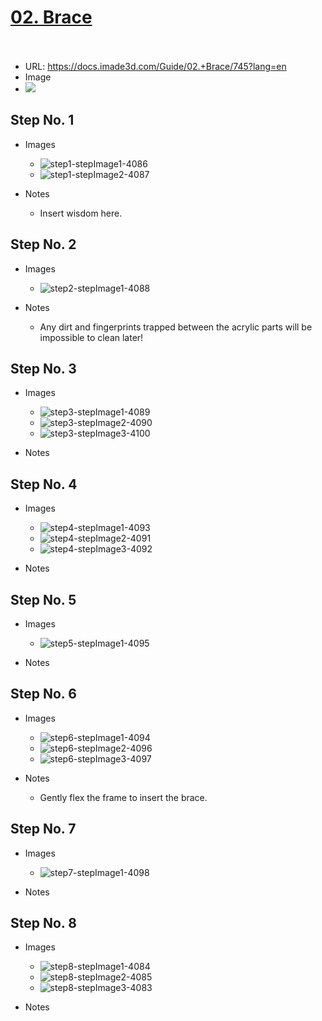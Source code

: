 # <u>02. Brace</u><br><br>

   - URL: https://docs.imade3d.com/Guide/02.+Brace/745?lang=en
   - Image
   - ![](https://d17kynu4zpq5hy.cloudfront.net/igi/imade3d/tgheHSPlhyAK3LZW.medium)


  ## Step No. 1

   - Images
     - ![step1-stepImage1-4086](https://d17kynu4zpq5hy.cloudfront.net/igi/imade3d/xAZ3rvqwkijouqSL.medium)
     - ![step1-stepImage2-4087](https://d17kynu4zpq5hy.cloudfront.net/igi/imade3d/Hk36SUVEiGTkDRRL.medium)

   - Notes
     - Insert wisdom here.

  ## Step No. 2

   - Images
     - ![step2-stepImage1-4088](https://d17kynu4zpq5hy.cloudfront.net/igi/imade3d/tyKAdtWNdXFiIpoH.medium)

   - Notes
     - Any dirt and fingerprints trapped between the acrylic parts will be impossible to clean later!

  ## Step No. 3

   - Images
     - ![step3-stepImage1-4089](https://d17kynu4zpq5hy.cloudfront.net/igi/imade3d/sRLnE2M6u5KRqBZX.medium)
     - ![step3-stepImage2-4090](https://d17kynu4zpq5hy.cloudfront.net/igi/imade3d/2gNi1ifGeQNmLaPM.medium)
     - ![step3-stepImage3-4100](https://d17kynu4zpq5hy.cloudfront.net/igi/imade3d/Ar2gPvTYRVd3NKVP.medium)

   - Notes

  ## Step No. 4

   - Images
     - ![step4-stepImage1-4093](https://d17kynu4zpq5hy.cloudfront.net/igi/imade3d/NNgQqsWUkE5pZkj3.medium)
     - ![step4-stepImage2-4091](https://d17kynu4zpq5hy.cloudfront.net/igi/imade3d/hPYGhOVHqhuOrQGq.medium)
     - ![step4-stepImage3-4092](https://d17kynu4zpq5hy.cloudfront.net/igi/imade3d/PdVcPi14RZ2OTSZQ.medium)

   - Notes

  ## Step No. 5

   - Images
     - ![step5-stepImage1-4095](https://d17kynu4zpq5hy.cloudfront.net/igi/imade3d/5FnFNWRbiyADUXSY.medium)

   - Notes

  ## Step No. 6

   - Images
     - ![step6-stepImage1-4094](https://d17kynu4zpq5hy.cloudfront.net/igi/imade3d/bFFVrdD3JQleXMQx.medium)
     - ![step6-stepImage2-4096](https://d17kynu4zpq5hy.cloudfront.net/igi/imade3d/QEUKRTeLl4RfSvR2.medium)
     - ![step6-stepImage3-4097](https://d17kynu4zpq5hy.cloudfront.net/igi/imade3d/cAP4BYMN5L4NusVw.medium)

   - Notes
     - Gently flex the frame to insert the brace.

  ## Step No. 7

   - Images
     - ![step7-stepImage1-4098](https://d17kynu4zpq5hy.cloudfront.net/igi/imade3d/RFEsk5OPIwTERrbC.medium)

   - Notes

  ## Step No. 8

   - Images
     - ![step8-stepImage1-4084](https://d17kynu4zpq5hy.cloudfront.net/igi/imade3d/KoU1eH3rFqVDYSCW.medium)
     - ![step8-stepImage2-4085](https://d17kynu4zpq5hy.cloudfront.net/igi/imade3d/j6drEeFZaAoIupOt.medium)
     - ![step8-stepImage3-4083](https://d17kynu4zpq5hy.cloudfront.net/igi/imade3d/1IhFMJN6RS3swxZy.medium)

   - Notes
